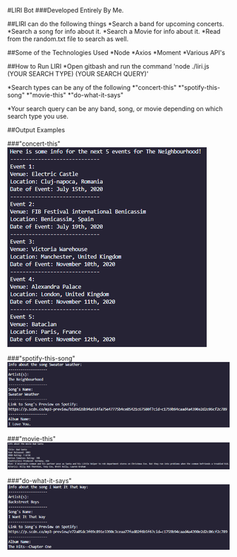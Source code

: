 #LIRI Bot
###Developed Entirely By Me.

##LIRI can do the following things
*Search a band for upcoming concerts.
*Search a song for info about it.
*Search a Movie for info about it.
*Read from the random.txt file to search as well.

##Some of the Technologies Used
*Node
*Axios
*Moment
*Various API's

##How to Run LIRI
*Open gitbash and run the command 'node ./liri.js (YOUR SEARCH TYPE) (YOUR SEARCH QUERY)'

*Search types can be any of the following
	*"concert-this"
	*"spotify-this-song"
	*"movie-this"
	*"do-what-it-says"

*Your search query can be any band, song, or movie depending on which search type you use.

##Output Examples

###"concert-this"
![concert-this](/images/concert.PNG)

###"spotify-this-song"
![spotify-this-song](/images/spotify.PNG)

###"movie-this"
![movie-this](/images/movie.PNG)

###"do-what-it-says"
![do-what-it-says](/images/random.PNG)
